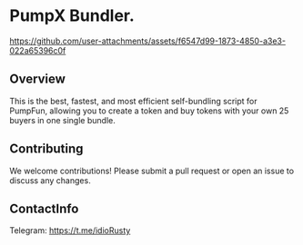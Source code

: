 # PumpX Bundler.



https://github.com/user-attachments/assets/f6547d99-1873-4850-a3e3-022a65396c0f

## Overview
This is the best, fastest, and most efficient self-bundling script for PumpFun, allowing you to create a token and buy tokens with your own 25 buyers in one single bundle.

## Contributing
We welcome contributions! Please submit a pull request or open an issue to discuss any changes.

## ContactInfo
Telegram: https://t.me/idioRusty
